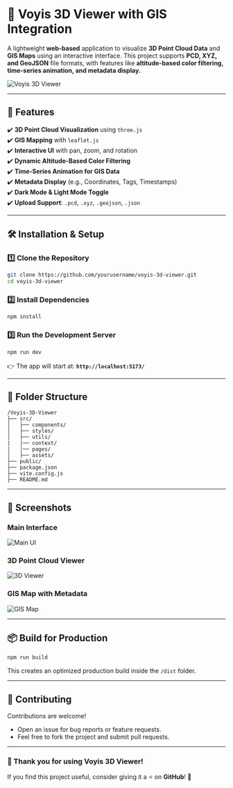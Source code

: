 # 🚀 Voyis 3D Viewer with GIS Integration

A lightweight **web-based** application to visualize **3D Point Cloud Data** and **GIS Maps** using an interactive interface. This project supports **PCD, XYZ, and GeoJSON** file formats, with features like **altitude-based color filtering, time-series animation, and metadata display.**

![Voyis 3D Viewer](assets/vozis-logo.png)

---

## 📌 Features
✔️ **3D Point Cloud Visualization** using `three.js`  
✔️ **GIS Mapping** with `leaflet.js`  
✔️ **Interactive UI** with pan, zoom, and rotation  
✔️ **Dynamic Altitude-Based Color Filtering**  
✔️ **Time-Series Animation for GIS Data**  
✔️ **Metadata Display** (e.g., Coordinates, Tags, Timestamps)  
✔️ **Dark Mode & Light Mode Toggle**  
✔️ **Upload Support**: `.pcd`, `.xyz`, `.geojson`, `.json`  

---

## 🛠️ Installation & Setup

### **1️⃣ Clone the Repository**
```sh
git clone https://github.com/yourusername/voyis-3d-viewer.git
cd voyis-3d-viewer
```

### **2️⃣ Install Dependencies**
```sh
npm install
```

### **3️⃣ Run the Development Server**
```sh
npm run dev
```
👉 The app will start at: **`http://localhost:5173/`**

---

## 📂 Folder Structure
```
/Voyis-3D-Viewer
├── src/                
│   ├── components/     
│   ├── styles/         
│   ├── utils/          
|   |── context/
|   |── pages/
│   ├── assets/         
├── public/             
├── package.json        
├── vite.config.js      
├── README.md           
```

---

## 📸 Screenshots
### **Main Interface**
![Main UI](assets/screenshot2.png)

### **3D Point Cloud Viewer**
![3D Viewer](assets/screenshot3.png)

### **GIS Map with Metadata**
![GIS Map](assets/screenshot4.png)

---

## 📦 Build for Production
```sh
npm run build
```
This creates an optimized production build inside the `/dist` folder.

---

## 🤝 Contributing
Contributions are welcome!  
- Open an issue for bug reports or feature requests.  
- Feel free to fork the project and submit pull requests.

---

### **🎉 Thank you for using Voyis 3D Viewer!**
If you find this project useful, consider giving it a ⭐ on **GitHub**! 🚀

